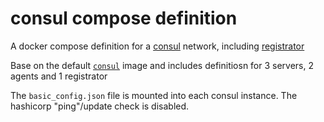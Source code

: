 # consul compose definition

A docker compose definition for a [consul](https://consul.io)  network, including [registrator](http://gliderlabs.com/registrator/latest/)

Base on the default [`consul`](https://hub.docker.com/_/consul/) image and includes definitiosn for 3 servers, 2 agents and 1 registrator

The `basic_config.json` file is mounted into each consul instance. The hashicorp "ping"/update check is disabled.
 
